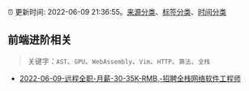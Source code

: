 :alarm_clock: 更新时间: 2022-06-09 21:36:55。[来源分类](../README.md)、[标签分类](../TAGS.md)、[时间分类](../TIMELINE.md)

## 前端进阶相关


> 关键字：`AST`、`GPU`、`WebAssembly`、`Vim`、`HTTP`、`算法`、`全栈`



- [2022-06-09-远程全职-月薪-30-35K-RMB,-招聘全栈网络软件工程师](https://www.v2ex.com/t/858569) 